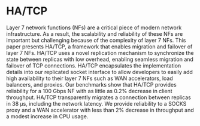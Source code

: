 # HA/TCP

Layer 7 network functions (NFs) are a critical piece of modern network infrastructure. As a result, the scalability and reliability of these NFs are important but challenging because of the complexity of layer 7 NFs. This paper presents HA/TCP, a framework that enables migration and failover of layer 7 NFs. HA/TCP uses a novel replication mechanism to synchronize the state between replicas with low overhead, enabling seamless migration and failover of TCP connections. HA/TCP encapsulates the implementation details into our replicated socket interface to allow developers to easily add high availability to their layer 7 NFs such as WAN accelerators, load balancers, and proxies. Our benchmarks show that HA/TCP provides reliability for a 100 Gbps NF with as little as 0.2% decrease in client throughput. HA/TCP transparently migrates a connection between replicas in 38 µs, including the network latency. We provide reliability to a SOCKS proxy and a WAN accelerator with less than 2% decrease in throughput and a modest increase in CPU usage.
